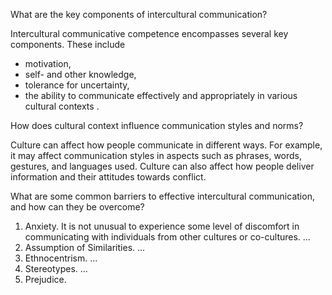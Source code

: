 What are the key components of intercultural communication?

Intercultural communicative competence encompasses several key components. These include 

- motivation, 
- self- and other knowledge, 
- tolerance for uncertainty,
- the ability to communicate effectively and appropriately in various cultural contexts .

How does cultural context influence communication styles and norms?

Culture can affect how people communicate in different ways. For example, it may affect communication styles in aspects such as phrases, words, gestures, and languages used. Culture can also affect how people deliver information and their attitudes towards conflict.

What are some common barriers to effective intercultural communication, and how can they be overcome?

1. Anxiety. It is not unusual to experience some level of discomfort in communicating with individuals from other cultures or co-cultures. ...
2. Assumption of  Similarities. ...
3. Ethnocentrism. ...
4. Stereotypes. ...
5. Prejudice.
